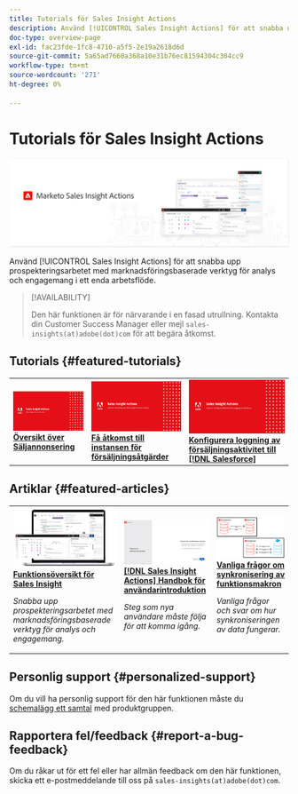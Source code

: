 ```yaml
---
title: Tutorials för Sales Insight Actions
description: Använd [!UICONTROL Sales Insight Actions] för att snabba upp prospekteringsarbetet med marknadsföringsbaserade verktyg för analys och engagemang i ett enda arbetsflöde.
doc-type: overview-page
exl-id: fac23fde-1fc8-4710-a5f5-2e19a2618d6d
source-git-commit: 5a65ad7660a368a10e31b76ec81594304c304cc9
workflow-type: tm+mt
source-wordcount: '271'
ht-degree: 0%

---
```


# Tutorials för Sales Insight Actions

![](assets/header.png)

Använd [!UICONTROL Sales Insight Actions] för att snabba upp prospekteringsarbetet med marknadsföringsbaserade verktyg för analys och engagemang i ett enda arbetsflöde.

>[!AVAILABILITY]
>
>Den här funktionen är för närvarande i en fasad utrullning. Kontakta din Customer Success Manager eller mejl `sales-insights(at)adobe(dot)com` för att begära åtkomst.

## Tutorials {#featured-tutorials}

<table style="table-layout:fixed">
<tr>
<td>
<a href="/help/sales-insight-actions/sales-insight-actions-overview.md"><img alt="miniatyrbild för Sales Insight Actions Overview" src="assets/sales-insight-actions-feature-overview-videothumb.png" /></a>
<div><a href="/help/sales-insight-actions/sales-insight-actions-overview.md"><strong>Översikt över Säljannonsering</strong></a></div>
</td>
<td>
<a href="/help/sales-insight-actions/accessing-your-sales-insight-actions-instance.md"><img alt="miniatyrbild för att komma åt din instans av Sales Insight Actions" src="assets/accessing-your-sales-insight-actions-instance-videothumb.png" /></a>
<div><a href="/help/sales-insight-actions/accessing-your-sales-insight-actions-instance.md"><strong>Få åtkomst till instansen för försäljningsåtgärder</strong></a></div>
</td>
<td>
<a href="/help/sales-insight-actions/configure-sales-activity-logging-to-salesforce.md"><img alt="miniatyrbild för Konfigurera loggning av försäljningsaktivitet till [!DNL Salesforce]" src="assets/configure-sales-activity-logging-to-salesforce-videothumb.png" /></a>
<div><a href="/help/sales-insight-actions/configure-sales-activity-logging-to-salesforce.md"><strong>Konfigurera loggning av försäljningsaktivitet till [!DNL Salesforce]</strong></a></div>
</td>
</tr>
</table>

## Artiklar {#featured-articles}

<table style="table-layout:fixed">
<tr>
<td>
<a href="https://experienceleague.adobe.com/docs/marketo/using/product-docs/marketo-sales-insight/actions/sales-insight-actions-feature-overview.html"><img alt="miniatyrbild för Sales Insight Actions Function Overview" src="assets/sales-insight-actions-feature-overview-thumb.png" /></a>
<div><a href="https://experienceleague.adobe.com/docs/marketo/using/product-docs/marketo-sales-insight/actions/sales-insight-actions-feature-overview.html"><strong>Funktionsöversikt för Sales Insight</strong></a></div>
<p><em>Snabba upp prospekteringsarbetet med marknadsföringsbaserade verktyg för analys och engagemang.</em></p>
</td>
<td>
<a href="https://experienceleague.adobe.com/docs/marketo/using/product-docs/marketo-sales-insight/actions/getting-started/sales-insight-actions-user-onboarding-guide.html"><img alt="miniatyrbild för [!DNL Sales Insight Actions] Handbok för användarintroduktion" src="assets/sales-insight-actions-user-onboarding-guide-thumb.png" /></a>
<div><a href="https://experienceleague.adobe.com/docs/marketo/using/product-docs/marketo-sales-insight/actions/getting-started/sales-insight-actions-user-onboarding-guide.html"><strong>[!DNL Sales Insight Actions] Handbok för användarintroduktion</strong></a></div>
<p><em>Steg som nya användare måste följa för att komma igång.</em></p>
</td>
<td>
<a href="https://experienceleague.adobe.com/docs/marketo/using/product-docs/marketo-sales-insight/actions/admin/actions-data-sync-faq.html"><img alt="miniatyrbild för frågor och svar om synkronisering av funktionsmakron" src="assets/actions-data-sync-faq-thumb.png" /></a>
<div><a href="https://experienceleague.adobe.com/docs/marketo/using/product-docs/marketo-sales-insight/actions/admin/actions-data-sync-faq.html"><strong>Vanliga frågor om synkronisering av funktionsmakron</strong></a></div>
<p><em>Vanliga frågor och svar om hur synkroniseringen av data fungerar.</em></p>
</td>
</tr>
</table>

## Personlig support {#personalized-support}

Om du vill ha personlig support för den här funktionen måste du [schemalägg ett samtal](https://outlook.office365.com/owa/calendar/AdobeInc1@adobe.onmicrosoft.com/bookings/) med produktgruppen.

## Rapportera fel/feedback {#report-a-bug-feedback}

Om du råkar ut för ett fel eller har allmän feedback om den här funktionen, skicka ett e-postmeddelande till oss på `sales-insights(at)adobe(dot)com`.
